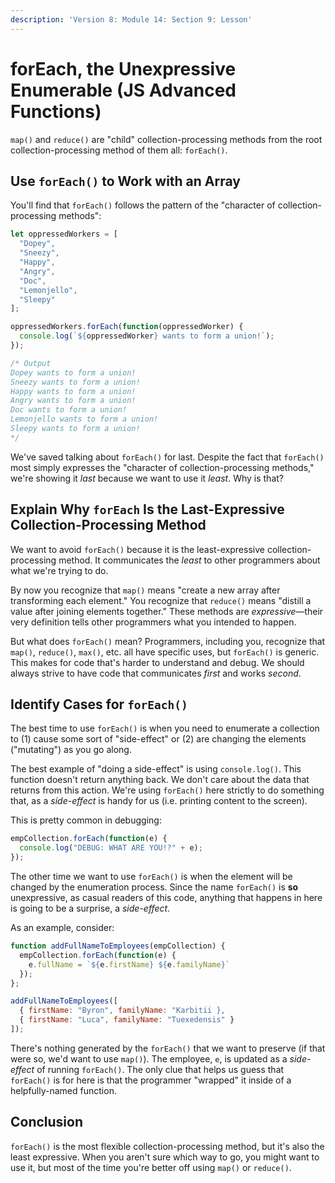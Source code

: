 ```yaml
---
description: 'Version 8: Module 14: Section 9: Lesson'
---
```


# forEach, the Unexpressive Enumerable (JS Advanced Functions)

`map()` and `reduce()` are "child" collection-processing methods from the root collection-processing method of them all: `forEach()`.

## Use `forEach()` to Work with an Array

You'll find that `forEach()` follows the pattern of the "character of collection-processing methods":

```javascript
let oppressedWorkers = [
  "Dopey",
  "Sneezy",
  "Happy",
  "Angry",
  "Doc",
  "Lemonjello",
  "Sleepy"
];

oppressedWorkers.forEach(function(oppressedWorker) {
  console.log(`${oppressedWorker} wants to form a union!`);
});

/* Output
Dopey wants to form a union!
Sneezy wants to form a union!
Happy wants to form a union!
Angry wants to form a union!
Doc wants to form a union!
Lemonjello wants to form a union!
Sleepy wants to form a union!
*/
```

We've saved talking about `forEach()` for last. Despite the fact that `forEach()` most simply expresses the "character of collection-processing methods," we're showing it _last_ because we want to use it _least_. Why is that?

## Explain Why `forEach` Is the Last-Expressive Collection-Processing Method

We want to avoid `forEach()` because it is the least-expressive collection-processing method. It communicates the _least_ to other programmers about what we're trying to do.

By now you recognize that `map()` means "create a new array after transforming each element." You recognize that `reduce()` means "distill a value after joining elements together." These methods are _expressive_—their very definition tells other programmers what you intended to happen.

But what does `forEach()` mean? Programmers, including you, recognize that `map()`, `reduce()`, `max()`, etc. all have specific uses, but `forEach()` is generic. This makes for code that's harder to understand and debug. We should always strive to have code that communicates _first_ and works _second_.

## Identify Cases for `forEach()`

The best time to use `forEach()` is when you need to enumerate a collection to (1) cause some sort of "side-effect" or (2) are changing the elements ("mutating") as you go along.

The best example of "doing a side-effect" is using `console.log()`. This function doesn't return anything back. We don't care about the data that returns from this action. We're using `forEach()` here strictly to do something that, as a _side-effect_ is handy for us (i.e. printing content to the screen).

This is pretty common in debugging:

```javascript
empCollection.forEach(function(e) {
  console.log("DEBUG: WHAT ARE YOU!?" + e);
});
```

The other time we want to use `forEach()` is when the element will be changed by the enumeration process. Since the name `forEach()` is **so** unexpressive, as casual readers of this code, anything that happens in here is going to be a surprise, a _side-effect_.

As an example, consider:

```javascript
function addFullNameToEmployees(empCollection) {
  empCollection.forEach(function(e) {
    e.fullName = `${e.firstName} ${e.familyName}`
  });
};

addFullNameToEmployees([
  { firstName: "Byron", familyName: "Karbitii },
  { firstName: "Luca", familyName: "Tuexedensis" }
]);
```

There's nothing generated by the `forEach()` that we want to preserve (if that were so, we'd want to use `map()`). The employee, `e`, is updated as a _side-effect_ of running `forEach()`. The only clue that helps us guess that `forEach()` is for here is that the programmer "wrapped" it inside of a helpfully-named function.

## Conclusion

`forEach()` is the most flexible collection-processing method, but it's also the least expressive. When you aren't sure which way to go, you might want to use it, but most of the time you're better off using `map()` or `reduce()`.
